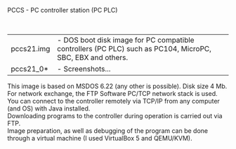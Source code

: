 <p>
PCCS - PC controller station (PC PLC)
</p><br>

<table>
<tr><td> pccs21.img </td>
<td> - DOS boot disk image for PC compatible controllers (PC PLC)
       such as PC104, MicroPC, SBC, EBX and others. </td></tr>

<tr><td> pccs21_0*  </td><td> - Screenshots... </td></tr>
</table>

This image is based on MSDOS 6.22 (any other is possible). Disk size 4 Mb.  <br>
For network exchange, the FTP Software PC/TCP network stack is used.        <br>
You can connect to the controller remotely via TCP/IP from any computer (and OS) with Java installed. <br>
Downloading programs to the controller during operation is carried out via FTP. <br>
Image preparation, as well as debugging of the program can be done through a virtual machine (I used VirtualBox 5 and QEMU/KVM). <br>
